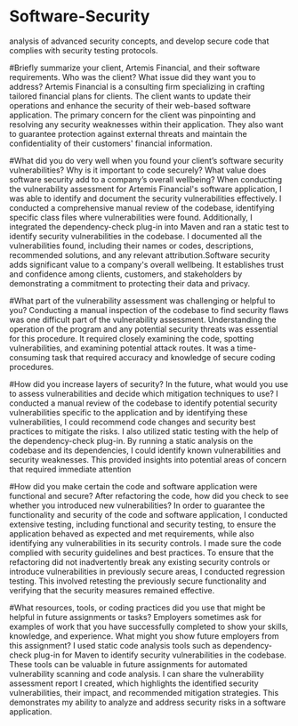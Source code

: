 # Software-Security
analysis of advanced security concepts, and develop secure code that complies with security testing protocols.

#Briefly summarize your client, Artemis Financial, and their software requirements. Who was the client? What issue did they want you to address?
Artemis Financial is a consulting firm specializing in crafting tailored financial plans for clients. The client wants to update their operations and enhance the security of their web-based software application. The primary concern for the client was pinpointing and resolving any security weaknesses within their application. They also want to guarantee protection against external threats and maintain the confidentiality of their customers' financial information.

#What did you do very well when you found your client’s software security vulnerabilities? Why is it important to code securely? What value does software security add to a company’s overall wellbeing?
When conducting the vulnerability assessment for Artemis Financial's software application, I was able to identify and document the security vulnerabilities effectively. I conducted a comprehensive manual review of the codebase, identifying specific class files where vulnerabilities were found. Additionally, I integrated the dependency-check plug-in into Maven and ran a static test to identify security vulnerabilities in the codebase. I documented all the vulnerabilities found, including their names or codes, descriptions, recommended solutions, and any relevant attribution.Software security adds significant value to a company's overall wellbeing. It establishes trust and confidence among clients, customers, and stakeholders by demonstrating a commitment to protecting their data and privacy. 


#What part of the vulnerability assessment was challenging or helpful to you?
Conducting a manual inspection of the codebase to find security flaws was one difficult part of the vulnerability assessment. Understanding the operation of the program and any potential security threats was essential for this procedure. It required closely examining the code, spotting vulnerabilities, and examining potential attack routes. It was a time-consuming task that required accuracy and knowledge of secure coding procedures.

#How did you increase layers of security? In the future, what would you use to assess vulnerabilities and decide which mitigation techniques to use?
I conducted a manual review of the codebase to identify potential security vulnerabilities specific to the application and by identifying these vulnerabilities, I could recommend code changes and security best practices to mitigate the risks. I also utilized static testing with the help of the dependency-check plug-in. By running a static analysis on the codebase and its dependencies, I could identify known vulnerabilities and security weaknesses. This provided insights into potential areas of concern that required immediate attention

#How did you make certain the code and software application were functional and secure? After refactoring the code, how did you check to see whether you introduced new vulnerabilities?
In order to guarantee the functionality and security of the code and software application, I conducted extensive testing, including functional and security testing, to ensure the application behaved as expected and met requirements, while also identifying any vulnerabilities in its security controls. I made sure the code complied with security guidelines and best practices. To ensure that the refactoring did not inadvertently break any existing security controls or introduce vulnerabilities in previously secure areas, I conducted regression testing. This involved retesting the previously secure functionality and verifying that the security measures remained effective.

#What resources, tools, or coding practices did you use that might be helpful in future assignments or tasks?
Employers sometimes ask for examples of work that you have successfully completed to show your skills, knowledge, and experience. What might you show future employers from this assignment?
I used static code analysis tools such as dependency-check plug-in for Maven to identify security vulnerabilities in the codebase. These tools can be valuable in future assignments for automated vulnerability scanning and code analysis. I can share the vulnerability assessment report I created, which highlights the identified security vulnerabilities, their impact, and recommended mitigation strategies. This demonstrates my ability to analyze and address security risks in a software application.
